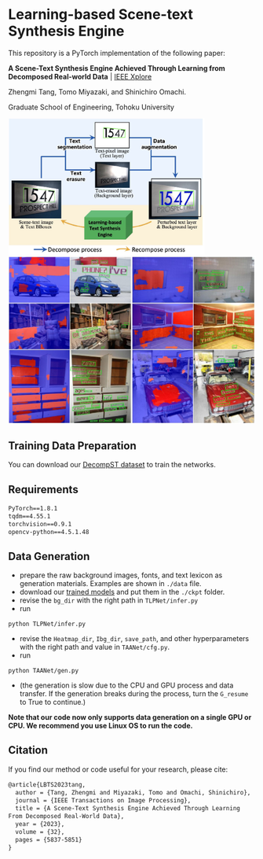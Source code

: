 # Learning-based Scene-text Synthesis Engine

This repository is a PyTorch implementation of the following paper:

**A Scene-Text Synthesis Engine Achieved Through Learning from Decomposed Real-world Data** | [IEEE Xplore](https://ieeexplore.ieee.org/document/10299591)

Zhengmi Tang, Tomo Miyazaki, and Shinichiro Omachi.

Graduate School of Engineering, Tohoku University

<img width="400" src="./fig/overview.JPG">
<img width="700" src="./fig/results.JPG">

## Training Data Preparation

You can download our [DecompST dataset](https://github.com/iiclab/DecompST) to train the networks.

## Requirements

```
PyTorch==1.8.1
tqdm==4.55.1
torchvision==0.9.1
opencv-python==4.5.1.48
```

## Data Generation

- prepare the raw background images, fonts, and text lexicon as generation materials. Examples are shown in `./data` file.
- download our [trained models](https://www.notion.so/Learning-based-Scene-text-Synthesis-Engine-4933aa80b8d847d18ea0ee55405a6e96?pvs=21) and put them in the `./ckpt` folder.
- revise the `bg_dir` with the right path in `TLPNet/infer.py`
- run

```
python TLPNet/infer.py
```

- revise the `Heatmap_dir`, `Ibg_dir`, `save_path`, and other hyperparameters with the right path and value in `TAANet/cfg.py`.
- run

```
python TAANet/gen.py
```

- (the generation is slow due to the CPU and GPU process and data transfer. If the generation breaks during the process, turn the `G_resume` to True to continue.)

**Note that our code now only supports data generation on a single GPU or CPU. We recommend you use Linux OS to run the code.**

## Citation

If you find our method or code useful for your research, please cite:

```
@article{LBTS2023tang,
  author = {Tang, Zhengmi and Miyazaki, Tomo and Omachi, Shinichiro},
  journal = {IEEE Transactions on Image Processing},
  title = {A Scene-Text Synthesis Engine Achieved Through Learning From Decomposed Real-World Data},
  year = {2023},
  volume = {32},
  pages = {5837-5851}
}

```
